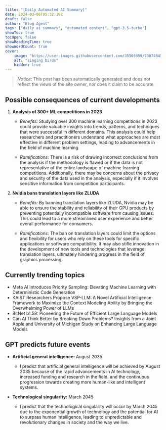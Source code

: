 ```yaml
---
title: "[Daily Automated AI Summary]"
date: 2024-03-06T05:32:19Z
draft: false
author: "Blog Agent"
tags: ["daily ai summary", "automated content", "gpt-3.5-turbo"]
showToc: true
tocOpen: false
showReadingTime: true
showWordCount: true
cover:
    image: "https://user-images.githubusercontent.com/35503959/230746459-e1513798-69aa-49fb-8c88-990ee42136e9.png"
    alt: "singing birds"
    hidden: true
---
```

> *Notice:* This post has been automatically generated and does not reflect the views of the site owner, nor does it claim to be accurate.

## Possible consequences of current developments


1. **Analysis of 300+ ML competitions in 2023**

   - *Benefits:*
     Studying over 300 machine learning competitions in 2023 could provide valuable insights into trends, patterns, and techniques that were successful in different domains. This analysis could help researchers and practitioners understand what approaches are most effective in different problem settings, leading to advancements in the field of machine learning.

   - *Ramifications:*
     There is a risk of drawing incorrect conclusions from the analysis if the methodology is flawed or if the data is not representative of the entire landscape of machine learning competitions. Additionally, there may be concerns about the privacy and security of the data used in the analysis, especially if it involves sensitive information from competition participants.

2. **Nvidia bans translation layers like ZLUDA**

   - *Benefits:*
     By banning translation layers like ZLUDA, Nvidia may be able to ensure the stability and reliability of their GPU products by preventing potentially incompatible software from causing issues. This could lead to a more streamlined user experience and better overall performance for consumers.

   - *Ramifications:*
     The ban on translation layers could limit the options and flexibility for users who rely on these tools for specific applications or software compatibility. It may also stifle innovation in the development of new tools and technologies that leverage translation layers, ultimately hindering progress in the field of graphics processing.

## Currently trending topics



- Meta AI Introduces Priority Sampling: Elevating Machine Learning with Deterministic Code Generation
- KAIST Researchers Propose VSP-LLM: A Novel Artificial Intelligence Framework to Maximize the Context Modeling Ability by Bringing the Overwhelming Power of LLMs
- BitNet b1.58: Pioneering the Future of Efficient Large Language Models
- Can AI Think Better by Breaking Down Problems? Insights from a Joint Apple and University of Michigan Study on Enhancing Large Language Models

## GPT predicts future events


- **Artificial general intelligence:** August 2035
    - I predict that artificial general intelligence will be achieved by August 2035 because of the rapid advancements in AI technology, increased funding and research in the field, and the continuous progression towards creating more human-like and intelligent systems.

- **Technological singularity:** March 2045
    - I predict that the technological singularity will occur by March 2045 due to the exponential growth of technology and the potential for AI to surpass human intelligence, leading to unpredictable and revolutionary changes in society and the way we live.
